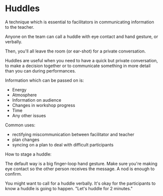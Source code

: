 
# Huddles
A technique which is essential to facilitators in communicating information to the teacher. 

Anyone on the team can call a huddle with eye contact and hand gesture, or verbally.

Then, you'll all leave the room (or ear-shot) for a private conversation.

Huddles are useful when you need to have a quick but private conversation, to make a decision together or to communicate something in more detail than you can during performances.

Information which can be passed on is:

* Energy
* Atmosphere
* Information on audience
* Changes in workshop progress
* Time
* Any other issues

Common uses:

* rectifying miscommunication between facilitator and teacher
* plan changes
* syncing on a plan to deal with difficult participants

How to stage a huddle:

The default way is a big finger-loop hand gesture.  Make sure you're making eye contact so the other person receives the message.  A nod is enough to confirm.

You might want to call for a huddle verbally.  It's okay for the participants to know a huddle is going to happen. "Let's huddle for 2 minutes."




